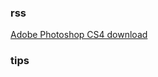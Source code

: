 
### rss

[Adobe Photoshop CS4 download](http://www.missyuan.com/thread-407175-1-1.html) 

### tips
